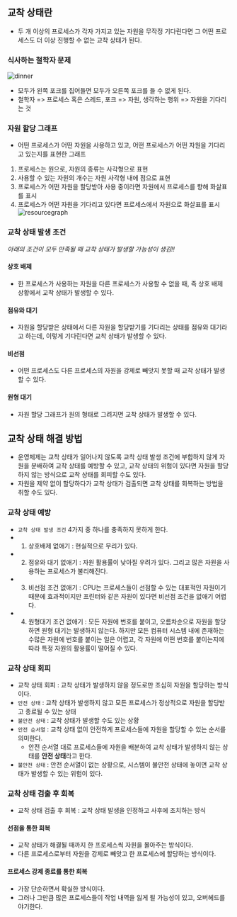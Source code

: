 ## 교착 상태란

- 두 개 이상의 프로세스가 각자 가지고 있는 자원을 무작정 기다린다면 그 어떤 프로세스도 더 이상 진행할 수 없는 교착 상태가 된다.

### 식사하는 철학자 문제

![dinner](https://github.com/zhwltlr/CS-Study/assets/100506719/1fb60302-2b35-4ae5-b10e-54a224ea5b9f)

- 모두가 왼쪽 포크를 집어들면 모두가 오른쪽 포크를 들 수 없게 된다.
- 철학자 => 프로세스 혹은 스레드, 포크 => 자원, 생각하는 행위 => 자원을 기다리는 것

### 자원 할당 그래프

- 어떤 프로세스가 어떤 자원을 사용하고 있고, 어떤 프로세스가 어떤 자원을 기다리고 있는지를 표현한 그래프

1. 프로세스는 원으로, 자원의 종류는 사각형으로 표현
2. 사용할 수 있는 자원의 개수는 자원 사각형 내에 점으로 표현
3. 프로세스가 어떤 자원을 할당받아 사용 중이라면 자원에서 프로세스를 향해 화살표를 표시
4. 프로세스가 어떤 자원을 기다리고 있다면 프로세스에서 자원으로 화살표를 표시
   ![resourcegraph](https://github.com/zhwltlr/CS-Study/assets/100506719/c6eef03f-a843-47d4-ae8e-3ea0a57756d0)

### 교착 상태 발생 조건

_아래의 조건이 모두 만족될 때 교착 상태가 발생할 가능성이 생김!!_

#### 상호 배제

- 한 프로세스가 사용하는 자원을 다른 프로세스가 사용할 수 없을 때, 즉 상호 배제 상황에서 교착 상태가 발생할 수 있다.

#### 점유와 대기

- 자원을 할당받은 상태에서 다른 자원을 할당받기를 기다리는 상태를 점유와 대기라고 하는데, 이렇게 기다린다면 교착 상태가 발생할 수 있다.

#### 비선점

- 어떤 프로세스도 다른 프로세스의 자원을 강제로 빼앗지 못할 때 교착 상태가 발생할 수 있다.

#### 원형 대기

- 자원 할당 그래프가 원의 형태로 그려지면 교착 상태가 발생할 수 있다.

## 교착 상태 해결 방법

- 운영체제는 교착 상태가 일어나지 않도록 교착 상태 발생 조건에 부합하지 않게 자원을 분배하여 교착 상태를 예방할 수 있고, 교착 상태의 위험이 있다면 자원을 할당하지 않는 방식으로 교착 상태를 회피할 수도 있다.
- 자원을 제약 없이 할당하다가 교착 상태가 검출되면 교착 상태를 회복하는 방법을 취할 수도 있다.

### 교착 상태 예방

- `교착 상태 발생 조건` 4가지 중 하나를 충족하지 못하게 한다.
- 1. 상호배제 없애기 : 현실적으로 무리가 있다.
- 2. 점유와 대기 없애기 : 자원 활용률이 낮아질 우려가 있다. 그리고 많은 자원을 사용하는 프로세스가 불리해진다.
- 3. 비선점 조건 없애기 : CPU는 프로세스들이 선점할 수 있는 대표적인 자원이기 때문에 효과적이지만 프린터와 같은 자원이 있다면 비선점 조건을 없애기 어렵다.
- 4. 원형대기 조건 없애기 : 모든 자원에 번호를 붙이고, 오름차순으로 자원을 할당하면 원형 대기는 발생하지 않는다. 하지만 모든 컴퓨터 시스템 내에 존재하는 수많은 자원에 번호를 붙이는 일은 어렵고, 각 자원에 어떤 번호를 붙이는지에 따라 특정 자원의 활용률이 떨어질 수 있다.

### 교착 상태 회피

- 교착 상태 회피 : 교착 상태가 발생하지 않을 정도로만 조심히 자원을 할당하는 방식이다.
- `안전 상태` : 교착 상태가 발생하지 않고 모든 프로세스가 정상적으로 자원을 할당받고 종료될 수 있는 상태
- `불안전 상태` : 교착 상태가 발생할 수도 있는 상황
- `안전 순서열` : 교착 상태 없이 안전하게 프로세스들에 자원을 할당할 수 있는 순서를 의미한다.
  - 안전 순서열 대로 프로세스들에 자원을 배분하여 교착 상태가 발생하지 않는 상태를 **안전 상태**라고 한다.
- `불안전 상태` : 안전 순서열이 없는 상황으로, 시스템이 불안전 상태에 놓이면 교착 상태가 발생할 수 있는 위험이 있다.

### 교착 상태 검출 후 회복

- 교착 상태 검출 후 회복 : 교착 상태 발생을 인정하고 사후에 조치하는 방식

#### 선점을 통한 회복

- 교착 상태가 해결될 때까지 한 프로세스씩 자원을 몰아주는 방식이다.
- 다른 프로세스로부터 자원을 강제로 빼앗고 한 프로세스에 할당하는 방식이다.

#### 프로세스 강제 종료를 통한 회복

- 가장 단순하면서 확실한 방식이다.
- 그러나 그만큼 많은 프로세스들이 작업 내역을 잃게 될 가능성이 있고, 오버헤드를 야기한다.
